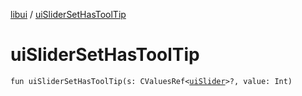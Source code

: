 [libui](README.md) / [uiSliderSetHasToolTip](ui-slider-set-has-tool-tip.md)

# uiSliderSetHasToolTip

`fun uiSliderSetHasToolTip(s: CValuesRef<`[`uiSlider`](ui-slider.md)`>?, value: Int)`